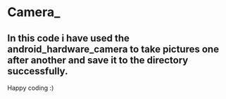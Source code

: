 # Camera_
In this code i have used the android_hardware_camera to take pictures one after another and save it to the directory successfully.
----------------------------------------------------------------------------------------------------------------------------------------
Happy coding :)
